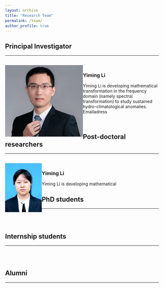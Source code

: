```yaml
---
layout: archive
title: "Research Team"
permalink: /team/
author_profile: true
---
```




<hr-bold>
<h2>Principal Investigator</h2>
<hr><br>
<img src="/images/LYM.png" align="left" >

<p align= "right">
<h3>Yiming Li</h3>
<p>Yiming Li is developing mathematical transformation in the frequency domain (namely spectral transformation) to study sustained hydro-climatological anomalies.
Emailadress
</p>

<br/>


<hr-bold>
<h2>Post-doctoral researchers</h2>
<hr><br>
<img src="/images/zhoululu.jpg" align="left" >

<p align= "right">
<h3>Yiming Li</h3>
<p>Yiming Li is developing mathematical

<br/>

<hr-bold>
<h2>PhD students</h2>
<hr><br>

<br/>

<hr-bold>
<h2>Internship students</h2>
<hr><br>

<br/>

<hr-bold>
<h2>Alumni</h2>
<hr><br>
<br/>
